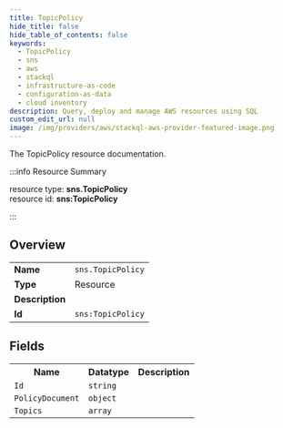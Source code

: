 ```yaml
---
title: TopicPolicy
hide_title: false
hide_table_of_contents: false
keywords:
  - TopicPolicy
  - sns
  - aws
  - stackql
  - infrastructure-as-code
  - configuration-as-data
  - cloud inventory
description: Query, deploy and manage AWS resources using SQL
custom_edit_url: null
image: /img/providers/aws/stackql-aws-provider-featured-image.png
---
```

The TopicPolicy resource documentation.

:::info Resource Summary

<div class="row">
<div class="providerDocColumn">
<span>resource type:&nbsp;<b>sns.TopicPolicy</b></span><br />
<span>resource id:&nbsp;<b>sns:TopicPolicy</b></span><br />
</div>
</div>

:::

## Overview
<table><tbody>
<tr><td><b>Name</b></td><td><code>sns.TopicPolicy</code></td></tr>
<tr><td><b>Type</b></td><td>Resource</td></tr>
<tr><td><b>Description</b></td><td></td></tr>
<tr><td><b>Id</b></td><td><code>sns:TopicPolicy</code></td></tr>
</tbody></table>

## Fields
<table><tbody>
<tr><th>Name</th><th>Datatype</th><th>Description</th></tr>
<tr><td><code>Id</code></td><td><code>string</code></td><td></td></tr><tr><td><code>PolicyDocument</code></td><td><code>object</code></td><td></td></tr><tr><td><code>Topics</code></td><td><code>array</code></td><td></td></tr>
</tbody></table>